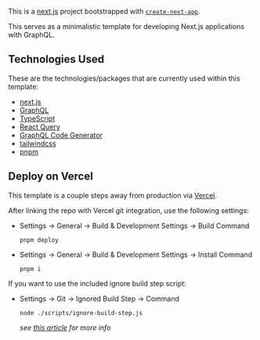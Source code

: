 This is a [next.js](https://nextjs.org/) project bootstrapped with [`create-next-app`](https://github.com/vercel/next.js/tree/canary/packages/create-next-app).

This serves as a minimalistic template for developing Next.js applications with GraphQL.

## Technologies Used

These are the technologies/packages that are currently used within this template:

- [next.js](https://nextjs.org/)
- [GraphQL](https://graphql.org/)
- [TypeScript](https://www.typescriptlang.org/)
- [React Query](https://react-query.tanstack.com/)
- [GraphQL Code Generator](https://www.graphql-code-generator.com/)
- [tailwindcss](https://tailwindcss.com/)
- [pnpm](https://pnpm.io/)

## Deploy on Vercel

This template is a couple steps away from production via [Vercel](https://vercel.com/docs/concepts/git/vercel-for-github).

After linking the repo with Vercel git integration, use the following settings:

- Settings -> General -> Build & Development Settings -> Build Command

  `pnpm deploy`

- Settings -> General -> Build & Development Settings -> Install Command

  `pnpm i`

If you want to use the included ignore build step script:

- Settings -> Git -> Ignored Build Step -> Command

  `node ./scripts/ignore-build-step.js`

  _see [this article](https://vercel.com/support/articles/how-do-i-use-the-ignored-build-step-field-on-vercel) for more info_
